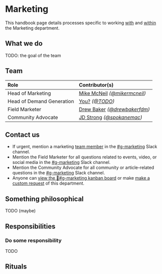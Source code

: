 # Marketing
This handbook page details processes specific to working [with](#contact-us) and [within](#responsibilities) the Marketing department.

## What we do
TODO: the goal of the team

## Team
| Role                                            | Contributor(s)
|:------------------------------------------------|:----------------------------------------------------------------------|
| Head of Marketing                               | [Mike McNeil](https://www.linkedin.com/in/mikermcneil) _([@mikermcneil](https://github.com/mikermcneil))_
| Head of Demand Generation                       | [You?](https://fleetdm.com/handbook/company#open-positions) _([@TODO](https://github.com/TODO))_
| Field Marketer                                  | [Drew Baker](https://www.linkedin.com/in/andrew-baker-51547179/) _([@drewbakerfdm](https://github.com/drewbakerfdm))_
| Community Advocate                              | [JD Strong](https://www.linkedin.com/in/jackdaniyelstrong/) _([@spokanemac](https://github.com/spokanemac/spokanemac))_


## Contact us
- If urgent, mention a marketing [team member](#team) in the
  [#g-marketing](https://fleetdm.slack.com/archives/C01ALP02RB5) Slack channel.
- Mention the Field Marketer for all questions related to events, video, or social media in the
  [#g-marketing](https://fleetdm.slack.com/archives/C01ALP02RB5) Slack channel.
- Mention the Community Advocate for all community or article-related questions in the
  [#g-marketing](https://fleetdm.slack.com/archives/C01ALP02RB5) Slack channel.
- Anyone can [view the 🫧#g-marketing kanban board](https://app.zenhub.com/workspaces/g-marketing-64e6c8e2d35c7f001a457b7f/board) or make [make a custom request](https://github.com/fleetdm/confidential/issues/new?assignees=&labels=%23g-marketing&projects=&template=g-marketing-custom-request.md&title=Request%3A+_______________________) of this department.  



## Something philosophical
TODO (maybe)

## Responsibilities

### Do some responsibility
TODO

## Rituals

<rituals :rituals="rituals['handbook/marketing/marketing.rituals.yml']"></rituals>


<meta name="maintainedBy" value="mikermcneil">
<meta name="title" value="🫧 Marketing">







<!-- TODO: Sam before merging deal with creating the stubs from this: https://gist.github.com/mikermcneil/d8ffd8849a5e9da722448c9712b1e9c0 -->

<!-- TODO: Slightly later, in another PR, finish processing this: https://gist.github.com/mikermcneil/d8ffd8849a5e9da722448c9712b1e9c0 -->
